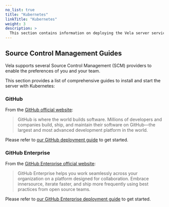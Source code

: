 ```yaml
---
no_list: true
title: "Kubernetes"
linkTitle: "Kubernetes"
weight: 3
description: >
  This section contains information on deploying the Vela server service with Kubernetes.
---
```


## Source Control Management Guides

Vela supports several Source Control Management (SCM) providers to enable the preferences of you and your team.

This section provides a list of comprehensive guides to install and start the server with Kubernetes:

### GitHub

From the [GitHub official website](https://github.com/about/):

> GitHub is where the world builds software. Millions of developers and companies build, ship, and maintain their software on GitHub—the largest and most advanced development platform in the world.

Please refer to [our GitHub deployment guide](/docs/administration/server/kubernetes/github/) to get started.

### GitHub Enterprise

From the [GitHub Enterprise official website](https://github.com/enterprise):

> GitHub Enterprise helps you work seamlessly across your organization on a platform designed for collaboration. Embrace innersource, iterate faster, and ship more frequently using best practices from open source teams.

Please refer to [our GitHub Enterprise deployment guide](/docs/administration/server/kubernetes/github_enterprise/) to get started.
